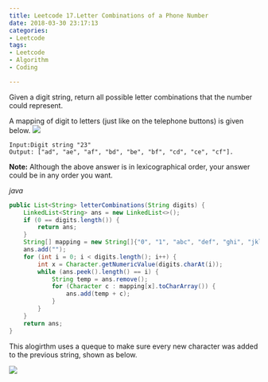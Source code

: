 ```yaml
---
title: Leetcode 17.Letter Combinations of a Phone Number
date: 2018-03-30 23:17:13
categories:
- Leetcode
tags:
- Leetcode
- Algorithm
- Coding

---
```


Given a digit string, return all possible letter combinations that the number could represent.

A mapping of digit to letters (just like on the telephone buttons) is given below.
![](/images/leetcode17_1.png)

    Input:Digit string "23"
    Output: ["ad", "ae", "af", "bd", "be", "bf", "cd", "ce", "cf"].

**Note:**
Although the above answer is in lexicographical order, your answer could be in any order you want.

*java* 
```java
public List<String> letterCombinations(String digits) {
    LinkedList<String> ans = new LinkedList<>();
    if (0 == digits.length()) {
        return ans;
    }
    String[] mapping = new String[]{"0", "1", "abc", "def", "ghi", "jkl", "mno", "pqrs", "tuv", "wxyz"};
    ans.add("");
    for (int i = 0; i < digits.length(); i++) {
        int x = Character.getNumericValue(digits.charAt(i));
        while (ans.peek().length() == i) {
            String temp = ans.remove();
            for (Character c : mapping[x].toCharArray()) {
                ans.add(temp + c);
            }
        }
    }
    return ans;
}
```

This alogirthm uses a queque to make sure every new character was added to the previous string, shown as below.

![](/images/leetcode17_2.png)
